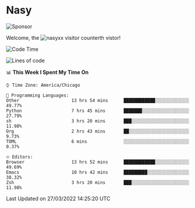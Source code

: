 # Nasy

<!--
<p align="center">
<img height="200" src="https://github-readme-stats.vercel.app/api?username=nasyxx&count_private=true&show_icons=true&theme=dracula&include_all_commits=true"/>
<img height="200" src="https://github-readme-stats.vercel.app/api/top-langs/?username=nasyxx&theme=dracula&hide=html,jupyter+notebook&count_private=true&show_icons=true"/>
</p>

  
----------------
-->

![Sponsor](https://img.shields.io/static/v1.svg?label=Sponsor&message=%E2%9D%A4&logo=GitHub&style=flat&color=pink)
 
Welcome, the ![nasyxx visitor counter](https://count.getloli.com/get/@nasyxx?theme=rule34)th vistor!
 
<!--START_SECTION:waka-->
![Code Time](http://img.shields.io/badge/Code%20Time-2%2C088%20hrs%2056%20mins-blue)

![Lines of code](https://img.shields.io/badge/From%20Hello%20World%20I%27ve%20Written-5%20Million%20lines%20of%20code-blue)

📊 **This Week I Spent My Time On** 

```text
⌚︎ Time Zone: America/Chicago

💬 Programming Languages: 
Other                    13 hrs 54 mins      ████████████░░░░░░░░░░░░░   49.77% 
Python                   7 hrs 45 mins       ███████░░░░░░░░░░░░░░░░░░   27.79% 
sh                       3 hrs 20 mins       ███░░░░░░░░░░░░░░░░░░░░░░   11.98% 
Org                      2 hrs 43 mins       ██░░░░░░░░░░░░░░░░░░░░░░░   9.73% 
TOML                     6 mins              ░░░░░░░░░░░░░░░░░░░░░░░░░   0.37%

🔥 Editors: 
Browser                  13 hrs 52 mins      ████████████░░░░░░░░░░░░░   49.69% 
Emacs                    10 hrs 42 mins      █████████░░░░░░░░░░░░░░░░   38.32% 
Zsh                      3 hrs 20 mins       ███░░░░░░░░░░░░░░░░░░░░░░   11.98%

```


 Last Updated on 27/03/2022 14:25:20 UTC
<!--END_SECTION:waka-->

<!-- ![visitors](https://visitor-badge.laobi.icu/badge?page_id=nasyxx.nasyxx) -->
